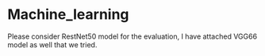 # Machine_learning
Please consider RestNet50 model for the evaluation, I have attached VGG66 model as well that we tried.
